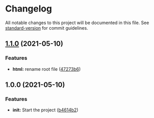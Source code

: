 # Changelog

All notable changes to this project will be documented in this file. See [standard-version](https://github.com/conventional-changelog/standard-version) for commit guidelines.

## [1.1.0](https://github.com/willian-viana/poc-ci-jenkins/compare/v1.0.0...v1.1.0) (2021-05-10)


### Features

* **html:** rename root file ([47273b6](https://github.com/willian-viana/poc-ci-jenkins/commit/47273b6e76f899ed08544398cd8e5e51609f9cb1))

## 1.0.0 (2021-05-10)


### Features

* **init:** Start the project ([b4614b2](https://github.com/willian-viana/poc-ci-jenkins/commit/b4614b260bb54fc80e2ea6b2cf8ac38c9a0b8171))
